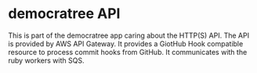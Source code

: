 # democratree API

This is part of the democratree app caring about the HTTP(S) API. The API is provided by AWS API Gateway. It provides a GiotHub Hook compatible resource to process commit hooks from GitHub. It communicates with the ruby workers with SQS.

